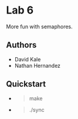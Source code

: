 # Lab 6
More fun with semaphores.

## Authors
* David Kale
* Nathan Hernandez

## Quickstart
* > make
* > ./sync

